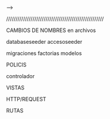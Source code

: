 --> 




////////////////////////////////////////////////////


CAMBIOS DE NOMBRES en archivos


databaseseeder
accesoseeder

migraciones
factorias
modelos

POLICIS

controlador

VISTAS

HTTP/REQUEST

RUTAS